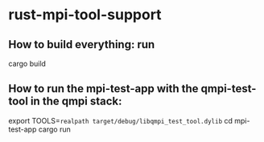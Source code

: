 # rust-mpi-tool-support

## How to build everything: run
cargo build

## How to run the mpi-test-app with the qmpi-test-tool in the qmpi stack:
export TOOLS=`realpath target/debug/libqmpi_test_tool.dylib`
cd mpi-test-app
cargo run
